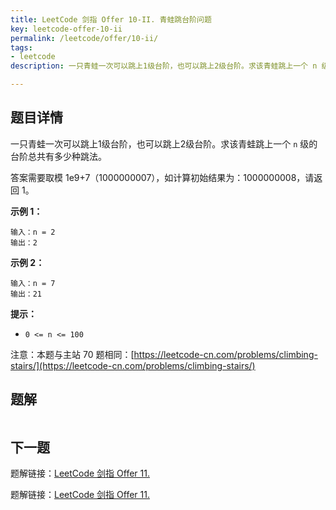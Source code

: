 ```yaml
---
title: LeetCode 剑指 Offer 10-II. 青蛙跳台阶问题
key: leetcode-offer-10-ii
permalink: /leetcode/offer/10-ii/
tags:
- leetcode
description: 一只青蛙一次可以跳上1级台阶，也可以跳上2级台阶。求该青蛙跳上一个 n 级的台阶总共有多少种跳法。答案需要取模 1e9+7（1000000007），如计算初始结果为：1000000008，请返回 1。

---
```


## 题目详情

一只青蛙一次可以跳上1级台阶，也可以跳上2级台阶。求该青蛙跳上一个 `n` 级的台阶总共有多少种跳法。

答案需要取模 1e9+7（1000000007），如计算初始结果为：1000000008，请返回 1。

**示例 1：**

```
输入：n = 2
输出：2
```

**示例 2：**

```
输入：n = 7
输出：21
```

**提示：**

- `0 <= n <= 100`

注意：本题与主站 70 题相同：[https://leetcode-cn.com/problems/climbing-stairs/](https://leetcode-cn.com/problems/climbing-stairs/)

<!--more-->

## 题解

```java

```

## 下一题

题解链接：[LeetCode 剑指 Offer 11. ](/leetcode/offer/11/)



题解链接：[LeetCode 剑指 Offer 11. ](/leetcode/offer/11/)